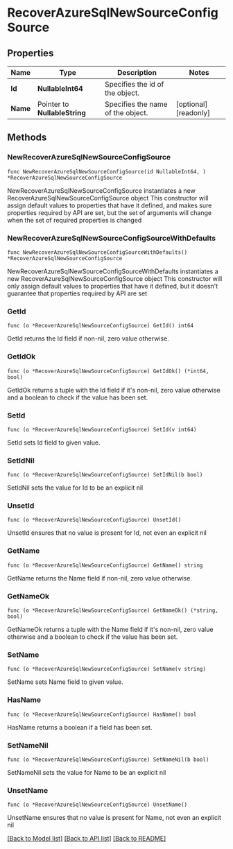 # RecoverAzureSqlNewSourceConfigSource

## Properties

Name | Type | Description | Notes
------------ | ------------- | ------------- | -------------
**Id** | **NullableInt64** | Specifies the id of the object. | 
**Name** | Pointer to **NullableString** | Specifies the name of the object. | [optional] [readonly] 

## Methods

### NewRecoverAzureSqlNewSourceConfigSource

`func NewRecoverAzureSqlNewSourceConfigSource(id NullableInt64, ) *RecoverAzureSqlNewSourceConfigSource`

NewRecoverAzureSqlNewSourceConfigSource instantiates a new RecoverAzureSqlNewSourceConfigSource object
This constructor will assign default values to properties that have it defined,
and makes sure properties required by API are set, but the set of arguments
will change when the set of required properties is changed

### NewRecoverAzureSqlNewSourceConfigSourceWithDefaults

`func NewRecoverAzureSqlNewSourceConfigSourceWithDefaults() *RecoverAzureSqlNewSourceConfigSource`

NewRecoverAzureSqlNewSourceConfigSourceWithDefaults instantiates a new RecoverAzureSqlNewSourceConfigSource object
This constructor will only assign default values to properties that have it defined,
but it doesn't guarantee that properties required by API are set

### GetId

`func (o *RecoverAzureSqlNewSourceConfigSource) GetId() int64`

GetId returns the Id field if non-nil, zero value otherwise.

### GetIdOk

`func (o *RecoverAzureSqlNewSourceConfigSource) GetIdOk() (*int64, bool)`

GetIdOk returns a tuple with the Id field if it's non-nil, zero value otherwise
and a boolean to check if the value has been set.

### SetId

`func (o *RecoverAzureSqlNewSourceConfigSource) SetId(v int64)`

SetId sets Id field to given value.


### SetIdNil

`func (o *RecoverAzureSqlNewSourceConfigSource) SetIdNil(b bool)`

 SetIdNil sets the value for Id to be an explicit nil

### UnsetId
`func (o *RecoverAzureSqlNewSourceConfigSource) UnsetId()`

UnsetId ensures that no value is present for Id, not even an explicit nil
### GetName

`func (o *RecoverAzureSqlNewSourceConfigSource) GetName() string`

GetName returns the Name field if non-nil, zero value otherwise.

### GetNameOk

`func (o *RecoverAzureSqlNewSourceConfigSource) GetNameOk() (*string, bool)`

GetNameOk returns a tuple with the Name field if it's non-nil, zero value otherwise
and a boolean to check if the value has been set.

### SetName

`func (o *RecoverAzureSqlNewSourceConfigSource) SetName(v string)`

SetName sets Name field to given value.

### HasName

`func (o *RecoverAzureSqlNewSourceConfigSource) HasName() bool`

HasName returns a boolean if a field has been set.

### SetNameNil

`func (o *RecoverAzureSqlNewSourceConfigSource) SetNameNil(b bool)`

 SetNameNil sets the value for Name to be an explicit nil

### UnsetName
`func (o *RecoverAzureSqlNewSourceConfigSource) UnsetName()`

UnsetName ensures that no value is present for Name, not even an explicit nil

[[Back to Model list]](../README.md#documentation-for-models) [[Back to API list]](../README.md#documentation-for-api-endpoints) [[Back to README]](../README.md)


